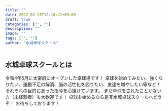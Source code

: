 ```yaml
---
title: ""
date: 2022-03-28T12:18:41+09:00
draft: true
categories: ["", ""]
description: ""
image: ""
tags: ["", ""]
author: "水城卓球スクール"
---
```


## 水城卓球スクールとは

  令和4年5月に太宰府にオープンした卓球場です！
  卓球を始めてみたい、強くなりたい、運動不足の解消、脳の活性化を図りたい、友達を増やしたい等など！
  それぞれの目的にあった指導を心掛けています。
  まだ卓球をされたことがない方（未経験者）も大歓迎です！
  卓球を始めるなら是非水城卓球スクールへどうぞ！
  お待ちしております！
